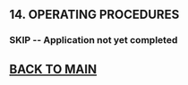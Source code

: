## 14. OPERATING PROCEDURES

### SKIP -- Application not yet completed

## [BACK TO MAIN](https://github.com/MilitaryMobile/xd-regression-test/blob/master/README.md)
